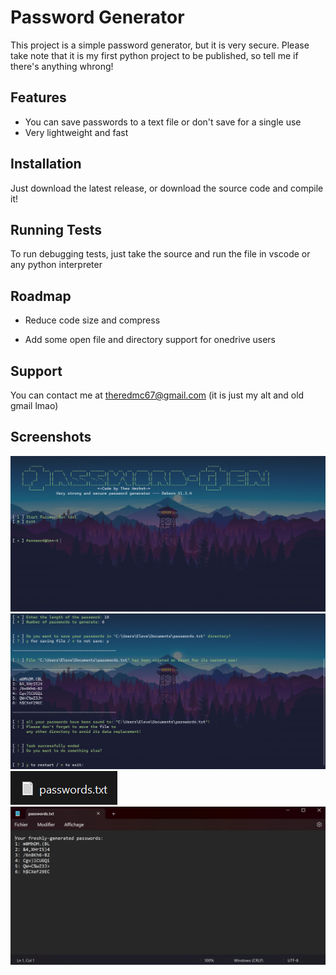 
# Password Generator

This project is a simple password generator, but it is very secure.
Please take note that it is my first python project to be published, so tell me if there's anything whrong!




## Features

- You can save passwords to a text file or don't save for a single use
- Very lightweight and fast




## Installation

Just download the latest release, or download the source code and compile it!
    
## Running Tests

To run debugging tests, just take the source and run the file in vscode or any python interpreter


## Roadmap

- Reduce code size and compress

- Add some open file and directory support for onedrive users
## Support

You can contact me at theredmc67@gmail.com (it is just my alt and old gmail lmao)
## Screenshots

![Main Menu](/img/MainMenu.png?raw=true "Main menu")
![Generator](/img/Generator.png?raw=true "Generator")
![File Created in Documents folder](/img/File.png?raw=true "File")
![Passwords stored in the text file](/img/SavedText.png?raw=true "Saved text")
